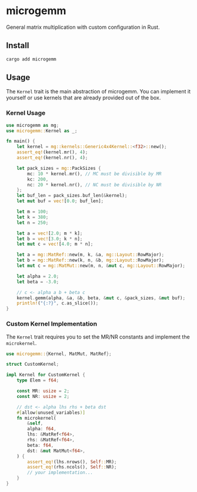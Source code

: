 # microgemm

General matrix multiplication with custom configuration in Rust.

## Install

```sh
cargo add microgemm
```

## Usage

The `Kernel` trait is the main abstraction of microgemm.
You can implement it yourself or use kernels that are already provided out of the box.

### Kernel Usage

```rs
use microgemm as mg;
use microgemm::Kernel as _;

fn main() {
    let kernel = mg::kernels::Generic4x4Kernel::<f32>::new();
    assert_eq!(kernel.mr(), 4);
    assert_eq!(kernel.nr(), 4);

    let pack_sizes = mg::PackSizes {
        mc: 10 * kernel.mr(), // MC must be divisible by MR
        kc: 200,
        nc: 20 * kernel.nr(), // NC must be divisible by NR
    };
    let buf_len = pack_sizes.buf_len(&kernel);
    let mut buf = vec![0.0; buf_len];

    let m = 100;
    let k = 380;
    let n = 250;

    let a = vec![2.0; m * k];
    let b = vec![3.0; k * n];
    let mut c = vec![4.0; m * n];

    let a = mg::MatRef::new(m, k, &a, mg::Layout::RowMajor);
    let b = mg::MatRef::new(k, n, &b, mg::Layout::RowMajor);
    let mut c = mg::MatMut::new(m, n, &mut c, mg::Layout::RowMajor);

    let alpha = 2.0;
    let beta = -3.0;

    // c <- alpha a b + beta c
    kernel.gemm(alpha, &a, &b, beta, &mut c, &pack_sizes, &mut buf);
    println!("{:?}", c.as_slice());
}
```

### Custom Kernel Implementation

The `Kernel` trait requires you to set the MR/NR constants and implement the `microkernel`.

```rs
use microgemm::{Kernel, MatMut, MatRef};

struct CustomKernel;

impl Kernel for CustomKernel {
    type Elem = f64;

    const MR: usize = 2;
    const NR: usize = 2;

    // dst <- alpha lhs rhs + beta dst
    #[allow(unused_variables)]
    fn microkernel(
        &self,
        alpha: f64,
        lhs: &MatRef<f64>,
        rhs: &MatRef<f64>,
        beta: f64,
        dst: &mut MatMut<f64>,
    ) {
        assert_eq!(lhs.nrows(), Self::MR);
        assert_eq!(rhs.ncols(), Self::NR);
        // your implementation...
    }
}
```
